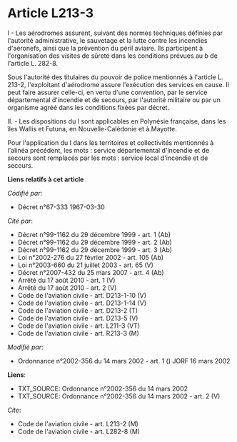 # Article L213-3

I - Les aérodromes assurent, suivant des normes techniques définies par l'autorité administrative, le sauvetage et la lutte
contre les incendies d'aéronefs, ainsi que la prévention du péril aviaire. Ils participent à l'organisation des visites de
sûreté dans les conditions prévues au b de l'article L. 282-8.

Sous l'autorité des titulaires du pouvoir de police mentionnés à l'article L. 213-2, l'exploitant d'aérodrome assure
l'exécution des services en cause. Il peut faire assurer celle-ci, en vertu d'une convention, par le service départemental
d'incendie et de secours, par l'autorité militaire ou par un organisme agréé dans les conditions fixées par décret.

II. - Les dispositions du I sont applicables en Polynésie française, dans les îles Wallis et Futuna, en Nouvelle-Calédonie et
à Mayotte.

Pour l'application du I dans les territoires et collectivités mentionnés à l'alinéa précédent, les mots : service
départemental d'incendie et de secours sont remplacés par les mots : service local d'incendie et de secours.

**Liens relatifs à cet article**

_Codifié par_:

  - Décret n°67-333 1967-03-30

_Cité par_:

  - Décret n°99-1162 du 29 décembre 1999 - art. 1 (Ab)
  - Décret n°99-1162 du 29 décembre 1999 - art. 2 (Ab)
  - Décret n°99-1162 du 29 décembre 1999 - art. 3 (Ab)
  - Loi n°2002-276 du 27 février 2002 - art. 105 (Ab)
  - Loi n°2003-660 du 21 juillet 2003 - art. 65 (V)
  - Décret n°2007-432 du 25 mars 2007 - art. 4 (Ab)
  - Arrêté du 17 août 2010 - art. 1 (V)
  - Arrêté du 17 août 2010 - art. 2 (V)
  - Code de l'aviation civile - art. D213-1-10 (V)
  - Code de l'aviation civile - art. D213-1-14 (V)
  - Code de l'aviation civile - art. D213-2 (T)
  - Code de l'aviation civile - art. D213-5 (V)
  - Code de l'aviation civile - art. L211-3 (VT)
  - Code de l'aviation civile - art. R213-3 (M)

_Modifié par_:

  - Ordonnance n°2002-356 du 14 mars 2002 - art. 1 () JORF 16 mars 2002

**Liens**:

  - TXT_SOURCE: Ordonnance n°2002-356 du 14 mars 2002
  - TXT_SOURCE: Ordonnance n°2002-356 du 14 mars 2002 - art. 2 (V)

_Cite_:

  - Code de l'aviation civile - art. L213-2 (M)
  - Code de l'aviation civile - art. L282-8 (M)
